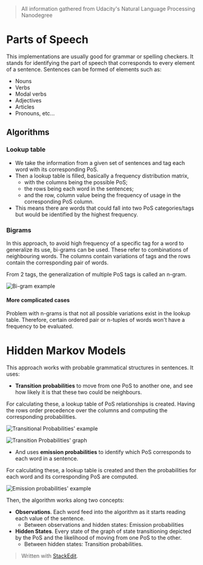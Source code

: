 > All information gathered from Udacity's Natural Language Processing Nanodegree

# Parts of Speech

This implementations are usually good for grammar or spelling checkers. It stands for identifying the part of speech that corresponds to every element of a sentence. 
Sentences can be formed of elements such as: 
- Nouns
- Verbs
- Modal verbs
- Adjectives
- Articles
- Pronouns, etc...

## Algorithms

### Lookup table

- We take the information from a given set of sentences and tag each word with its corresponding PoS. 
- Then a lookup table is filled, basically a frequency distribution matrix,
	-  with the columns being the possible PoS;
	-  the rows being each word in the sentences; 
	- and the row, column value being the frequency of usage in the corresponding PoS column. 
- This means there are words that could fall into two PoS categories/tags but would be identified by the highest frequency.

### Bigrams

In this approach, to avoid high frequency of a specific tag for a word to generalize its use, bi-grams can be used. These refer to combinations of neighbouring words.
The columns contain variations of tags and the rows contain the corresponding pair of words.

From 2 tags, the generalization of multiple PoS tags is called an n-gram.

![Bi-gram example](https://raw.githubusercontent.com/euphonie/study-notes/master/Computer%20Science/Theory/Natural%20Language%20Processing/bigrams.png)

#### More complicated cases

Problem with n-grams is that not all possible variations exist in the lookup table. Therefore, certain ordered pair or n-tuples of words won't have a frequency to be evaluated.

# Hidden Markov Models

This approach works with probable grammatical structures in sentences. It uses:
-  **Transition probabilities** to move from one PoS to another one, and see how likely it is that these two could be neighbours. 

For calculating these, a lookup table of PoS relationships is created. Having the rows order precedence over the columns and computing the corresponding probabilities.

![Transitional Probabilities' example](https://raw.githubusercontent.com/euphonie/study-notes/master/Computer%20Science/Theory/Natural%20Language%20Processing/transitionalprobs.png)

![Transition Probabilities' graph](https://raw.githubusercontent.com/euphonie/study-notes/master/Computer%20Science/Theory/Natural%20Language%20Processing/transitionalgraph.png)

- And uses **emission probabilities** to identify which PoS corresponds to each word in a sentence. 

For calculating these, a lookup table is created and then the probabilities for each word and its corresponding PoS are computed. 

![Emission probabilities' example](https://raw.githubusercontent.com/euphonie/study-notes/master/Computer%20Science/Theory/Natural%20Language%20Processing/emissionprobs.png)

Then, the algorithm works along two concepts: 

- **Observations**. Each word feed into the algorithm as it starts reading each value of the sentence.
	- Between observations and hidden states: Emission probabilities
- **Hidden States**. Every state of the graph of state transitioning depicted by the PoS and the likelihood of moving from one PoS to the other.
	- Between hidden states: Transition probabilities.

> Written with [StackEdit](https://stackedit.io/).
<!--stackedit_data:
eyJoaXN0b3J5IjpbLTEwNjYwMzc5NjAsLTcwNTY3NzM0OSw2OD
M5NjYzNjRdfQ==
-->